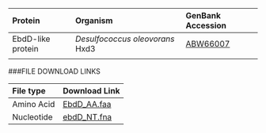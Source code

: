  Protein | Organism | GenBank Accession |
 :--- | :--- | :--- |
| EbdD-like protein | *Desulfococcus oleovorans* Hxd3 | [ABW66007](http://www.ncbi.nlm.nih.gov/protein/ABW66007)|
|  | | []()|

###FILE DOWNLOAD LINKS

 File type | Download Link |
 :--- | :---------- | 
| Amino Acid | [EbdD_AA.faa](amino_acid/alkane_C2_methylene_hydroxylase_delta_AA.faa) |
| Nucleotide | [ebdD_NT.fna](nucleotide/alkane_C2_methylene_hydroxylase_delta_NT.fna) |


